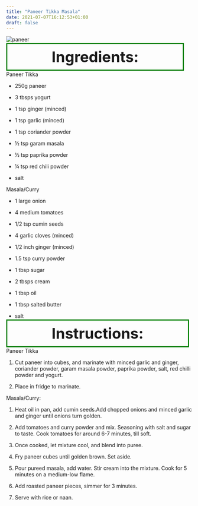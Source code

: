 ```yaml
---
title: "Paneer Tikka Masala"
date: 2021-07-07T16:12:53+01:00
draft: false
---
```


![paneer](/images/paneer.jpg)

<h1 style="border:green; border-width:3px; border-style:solid; display:inline; padding: 10px 120px;font-size: 40px">
Ingredients:</h1>


Paneer Tikka

- 250g paneer

- 3 tbsps yogurt

- 1 tsp ginger (minced)

- 1 tsp garlic (minced)

- 1 tsp coriander powder

- ½ tsp garam masala

- ½ tsp paprika powder

- ¼ tsp red chili powder

- salt

Masala/Curry

- 1 large onion 

- 4 medium tomatoes 

- 1/2 tsp cumin seeds

- 4 garlic cloves (minced)

- 1/2 inch ginger (minced)

- 1.5 tsp curry powder

- 1 tbsp sugar

- 2 tbsps cream

- 1 tbsp oil

- 1 tbsp salted butter

- salt 

<h1 style="border:green; border-width:3px; border-style:solid; display:inline; padding: 10px 120px;font-size: 40px">
Instructions:</h1>


Paneer Tikka

1. Cut paneer into cubes, and marinate with minced garlic and ginger, coriander powder, garam masala powder, paprika powder, salt, red chilli powder and yogurt.

2. Place in fridge to marinate.

Masala/Curry:

1. Heat oil in pan, add cumin seeds.Add chopped onions and minced garlic and ginger until onions turn golden.

2. Add tomatoes and curry powder and mix. Seasoning with salt and sugar to taste. Cook tomatoes for around 6-7 minutes, till soft.

3. Once cooked, let mixture cool, and blend into puree.

4. Fry paneer cubes until golden brown. Set aside. 

5. Pour pureed masala, add water. Stir cream into the mixture. Cook for 5 minutes on a medium-low flame.

6. Add roasted paneer pieces, simmer for 3 minutes.

7. Serve with rice or naan.